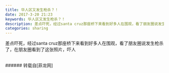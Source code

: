 ```yaml
---
title: 华人区又发生枪杀？！
date: 2017-3-20 21:23
keywords: 华人区又发生枪杀？！
description: 差点吓死，经过santa cruz那座桥下来看到好多人在围观，看了朋友圈说发生枪杀了，在朋友圈看到了这张照片，吓人
categories: sharing
---
```

<td class="t_f" id="postmessage_588768">

差点吓死，经过santa cruz那座桥下来看到好多人在围观，看了朋友圈说发生枪杀了，在朋友圈看到了这张照片，吓人<br/>
<img alt="" border="0" class="zoom" data-cf-modified-52f5453a113a925c3c728d77-="" file="http://www.flw.ph/data/appbyme/upload/image/201703/20/lSDkhFyAtQl7.jpg" id="aimg_oc4Zw" lazyloadthumb="1" onclick="" onmouseover="" src="http://www.flw.ph/data/appbyme/upload/image/201703/20/lSDkhFyAtQl7.jpg"/><br/>
<br/>
</td>
###### 转载自[菲龙网]